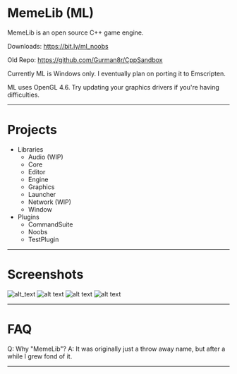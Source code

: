 # MemeLib (ML)

MemeLib is an open source C++ game engine.

Downloads: https://bit.ly/ml_noobs

Old Repo: https://github.com/Gurman8r/CppSandbox

Currently ML is Windows only. I eventually plan on porting it to Emscripten.

ML uses OpenGL 4.6. Try updating your graphics drivers if you're having difficulties.

______________________________

# Projects
- Libraries
  - Audio (WIP)
  - Core
  - Editor
  - Engine
  - Graphics
  - Launcher
  - Network (WIP)
  - Window
- Plugins
  - CommandSuite
  - Noobs
  - TestPlugin

______________________________
# Screenshots
![alt_text](https://i.imgur.com/TyIgSw9.png)
![alt text](https://i.imgur.com/JS4bQdL.png)
![alt text](https://i.imgur.com/9F3BuaL.png)
![alt text](https://i.imgur.com/dfm47zC.png)

______________________________
# FAQ
Q: Why "MemeLib"?
A: It was originally just a throw away name, but after a while I grew fond of it.

______________________________
